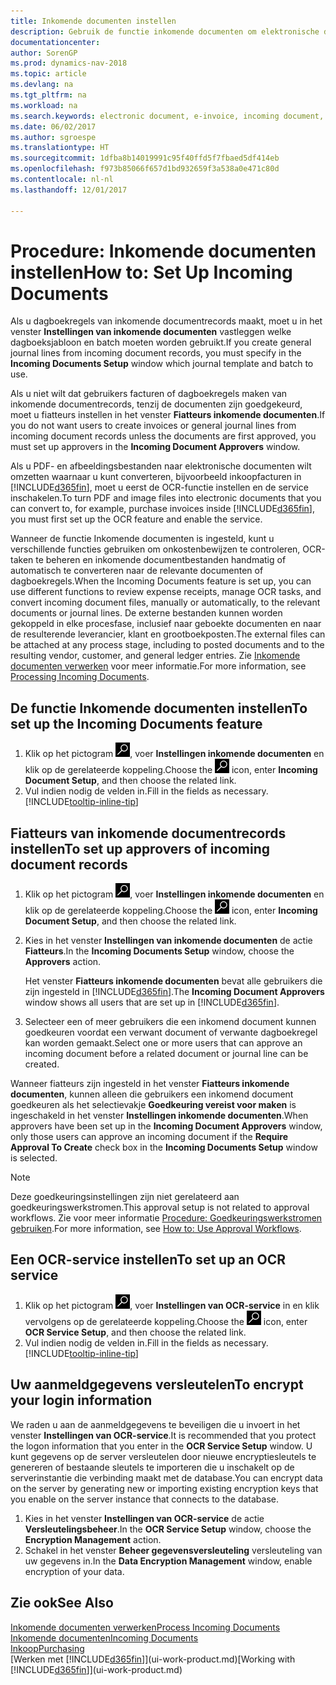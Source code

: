```yaml
---
title: Inkomende documenten instellen
description: Gebruik de functie inkomende documenten om elektronische documenten te maken, OCR-taken te beheren, facturen te importeren en afbeeldingsbestanden te converteren.
documentationcenter: 
author: SorenGP
ms.prod: dynamics-nav-2018
ms.topic: article
ms.devlang: na
ms.tgt_pltfrm: na
ms.workload: na
ms.search.keywords: electronic document, e-invoice, incoming document, OCR, ecommerce, document exchange, import invoice
ms.date: 06/02/2017
ms.author: sgroespe
ms.translationtype: HT
ms.sourcegitcommit: 1dfba8b14019991c95f40ffd5f7fbaed5df414eb
ms.openlocfilehash: f973b85066f657d1bd932659f3a538a0e471c80d
ms.contentlocale: nl-nl
ms.lasthandoff: 12/01/2017

---
```

# <a name="how-to-set-up-incoming-documents"></a><span data-ttu-id="3a1b2-103">Procedure: Inkomende documenten instellen</span><span class="sxs-lookup"><span data-stu-id="3a1b2-103">How to: Set Up Incoming Documents</span></span>
<span data-ttu-id="3a1b2-104">Als u dagboekregels van inkomende documentrecords maakt, moet u in het venster **Instellingen van inkomende documenten** vastleggen welke dagboeksjabloon en batch moeten worden gebruikt.</span><span class="sxs-lookup"><span data-stu-id="3a1b2-104">If you create general journal lines from incoming document records, you must specify in the **Incoming Documents Setup** window which journal template and batch to use.</span></span>

<span data-ttu-id="3a1b2-105">Als u niet wilt dat gebruikers facturen of dagboekregels maken van inkomende documentrecords, tenzij de documenten zijn goedgekeurd, moet u fiatteurs instellen in het venster **Fiatteurs inkomende documenten**.</span><span class="sxs-lookup"><span data-stu-id="3a1b2-105">If you do not want users to create invoices or general journal lines from incoming document records unless the documents are first approved, you must set up approvers in the **Incoming Document Approvers** window.</span></span>

<span data-ttu-id="3a1b2-106">Als u PDF- en afbeeldingsbestanden naar elektronische documenten wilt omzetten waarnaar u kunt converteren, bijvoorbeeld inkoopfacturen in [!INCLUDE[d365fin](includes/d365fin_md.md)], moet u eerst de OCR-functie instellen en de service inschakelen.</span><span class="sxs-lookup"><span data-stu-id="3a1b2-106">To turn PDF and image files into electronic documents that you can convert to, for example, purchase invoices inside [!INCLUDE[d365fin](includes/d365fin_md.md)], you must first set up the OCR feature and enable the service.</span></span>

<span data-ttu-id="3a1b2-107">Wanneer de functie Inkomende documenten is ingesteld, kunt u verschillende functies gebruiken om onkostenbewijzen te controleren, OCR-taken te beheren en inkomende documentbestanden handmatig of automatisch te converteren naar de relevante documenten of dagboekregels.</span><span class="sxs-lookup"><span data-stu-id="3a1b2-107">When the Incoming Documents feature is set up, you can use different functions to review expense receipts, manage OCR tasks, and convert incoming document files, manually or automatically, to the relevant documents or journal lines.</span></span> <span data-ttu-id="3a1b2-108">De externe bestanden kunnen worden gekoppeld in elke procesfase, inclusief naar geboekte documenten en naar de resulterende leverancier, klant en grootboekposten.</span><span class="sxs-lookup"><span data-stu-id="3a1b2-108">The external files can be attached at any process stage, including to posted documents and to the resulting vendor, customer, and general ledger entries.</span></span> <span data-ttu-id="3a1b2-109">Zie [Inkomende documenten verwerken](across-process-income-documents.md) voor meer informatie.</span><span class="sxs-lookup"><span data-stu-id="3a1b2-109">For more information, see [Processing Incoming Documents](across-process-income-documents.md).</span></span>

## <a name="to-set-up-the-incoming-documents-feature"></a><span data-ttu-id="3a1b2-110">De functie Inkomende documenten instellen</span><span class="sxs-lookup"><span data-stu-id="3a1b2-110">To set up the Incoming Documents feature</span></span>
1. <span data-ttu-id="3a1b2-111">Klik op het pictogram ![Zoeken naar pagina of rapport](media/ui-search/search_small.png "pictogram Zoeken naar pagina of rapport"), voer **Instellingen inkomende documenten** en klik op de gerelateerde koppeling.</span><span class="sxs-lookup"><span data-stu-id="3a1b2-111">Choose the ![Search for Page or Report](media/ui-search/search_small.png "Search for Page or Report icon") icon, enter **Incoming Document Setup**, and then choose the related link.</span></span>
2. <span data-ttu-id="3a1b2-112">Vul indien nodig de velden in.</span><span class="sxs-lookup"><span data-stu-id="3a1b2-112">Fill in the fields as necessary.</span></span> [!INCLUDE[tooltip-inline-tip](includes/tooltip-inline-tip_md.md)]

## <a name="to-set-up-approvers-of-incoming-document-records"></a><span data-ttu-id="3a1b2-113">Fiatteurs van inkomende documentrecords instellen</span><span class="sxs-lookup"><span data-stu-id="3a1b2-113">To set up approvers of incoming document records</span></span>
1. <span data-ttu-id="3a1b2-114">Klik op het pictogram ![Zoeken naar pagina of rapport](media/ui-search/search_small.png "pictogram Zoeken naar pagina of rapport"), voer **Instellingen inkomende documenten** en klik op de gerelateerde koppeling.</span><span class="sxs-lookup"><span data-stu-id="3a1b2-114">Choose the ![Search for Page or Report](media/ui-search/search_small.png "Search for Page or Report icon") icon, enter **Incoming Document Setup**, and then choose the related link.</span></span>  
2. <span data-ttu-id="3a1b2-115">Kies in het venster **Instellingen van inkomende documenten** de actie **Fiatteurs**.</span><span class="sxs-lookup"><span data-stu-id="3a1b2-115">In the **Incoming Documents Setup** window, choose the **Approvers** action.</span></span>

    <span data-ttu-id="3a1b2-116">Het venster **Fiatteurs inkomende documenten** bevat alle gebruikers die zijn ingesteld in [!INCLUDE[d365fin](includes/d365fin_md.md)].</span><span class="sxs-lookup"><span data-stu-id="3a1b2-116">The **Incoming Document Approvers** window shows all users that are set up in [!INCLUDE[d365fin](includes/d365fin_md.md)].</span></span>  
3. <span data-ttu-id="3a1b2-117">Selecteer een of meer gebruikers die een inkomend document kunnen goedkeuren voordat een verwant document of verwante dagboekregel kan worden gemaakt.</span><span class="sxs-lookup"><span data-stu-id="3a1b2-117">Select one or more users that can approve an incoming document before a related document or journal line can be created.</span></span>

<span data-ttu-id="3a1b2-118">Wanneer fiatteurs zijn ingesteld in het venster **Fiatteurs inkomende documenten**, kunnen alleen die gebruikers een inkomend document goedkeuren als het selectievakje **Goedkeuring vereist voor maken** is ingeschakeld in het venster **Instellingen inkomende documenten**.</span><span class="sxs-lookup"><span data-stu-id="3a1b2-118">When approvers have been set up in the **Incoming Document Approvers** window, only those users can approve an incoming document if the **Require Approval To Create** check box in the **Incoming Documents Setup** window is selected.</span></span>

> [!NOTE]  
>   <span data-ttu-id="3a1b2-119">Deze goedkeuringsinstellingen zijn niet gerelateerd aan goedkeuringswerkstromen.</span><span class="sxs-lookup"><span data-stu-id="3a1b2-119">This approval setup is not related to approval workflows.</span></span> <span data-ttu-id="3a1b2-120">Zie voor meer informatie [Procedure: Goedkeuringswerkstromen gebruiken](across-how-use-approval-workflows.md).</span><span class="sxs-lookup"><span data-stu-id="3a1b2-120">For more information, see [How to: Use Approval Workflows](across-how-use-approval-workflows.md).</span></span>

## <a name="to-set-up-an-ocr-service"></a><span data-ttu-id="3a1b2-121">Een OCR-service instellen</span><span class="sxs-lookup"><span data-stu-id="3a1b2-121">To set up an OCR service</span></span>
1. <span data-ttu-id="3a1b2-122">Klik op het pictogram ![Zoeken naar pagina of rapport](media/ui-search/search_small.png "pictogram Zoeken naar pagina of rapport"), voer **Instellingen van OCR-service** in en klik vervolgens op de gerelateerde koppeling.</span><span class="sxs-lookup"><span data-stu-id="3a1b2-122">Choose the ![Search for Page or Report](media/ui-search/search_small.png "Search for Page or Report icon") icon, enter **OCR Service Setup**, and then choose the related link.</span></span>
2. <span data-ttu-id="3a1b2-123">Vul indien nodig de velden in.</span><span class="sxs-lookup"><span data-stu-id="3a1b2-123">Fill in the fields as necessary.</span></span> [!INCLUDE[tooltip-inline-tip](includes/tooltip-inline-tip_md.md)]

## <a name="to-encrypt-your-login-information"></a><span data-ttu-id="3a1b2-124">Uw aanmeldgegevens versleutelen</span><span class="sxs-lookup"><span data-stu-id="3a1b2-124">To encrypt your login information</span></span>
<span data-ttu-id="3a1b2-125">We raden u aan de aanmeldgegevens te beveiligen die u invoert in het venster **Instellingen van OCR-service**.</span><span class="sxs-lookup"><span data-stu-id="3a1b2-125">It is recommended that you protect the logon information that you enter in the **OCR Service Setup** window.</span></span> <span data-ttu-id="3a1b2-126">U kunt gegevens op de server versleutelen door nieuwe encryptiesleutels te genereren of bestaande sleutels te importeren die u inschakelt op de serverinstantie die verbinding maakt met de database.</span><span class="sxs-lookup"><span data-stu-id="3a1b2-126">You can encrypt data on the server by generating new or importing existing encryption keys that you enable on the server instance that connects to the database.</span></span>

1. <span data-ttu-id="3a1b2-127">Kies in het venster **Instellingen van OCR-service** de actie **Versleutelingsbeheer**.</span><span class="sxs-lookup"><span data-stu-id="3a1b2-127">In the **OCR Service Setup** window, choose the **Encryption Management** action.</span></span>
2. <span data-ttu-id="3a1b2-128">Schakel in het venster **Beheer gegevensversleuteling** versleuteling van uw gegevens in.</span><span class="sxs-lookup"><span data-stu-id="3a1b2-128">In the **Data Encryption Management** window, enable encryption of your data.</span></span>

## <a name="see-also"></a><span data-ttu-id="3a1b2-129">Zie ook</span><span class="sxs-lookup"><span data-stu-id="3a1b2-129">See Also</span></span>
[<span data-ttu-id="3a1b2-130">Inkomende documenten verwerken</span><span class="sxs-lookup"><span data-stu-id="3a1b2-130">Process Incoming Documents</span></span>](across-process-income-documents.md)  
[<span data-ttu-id="3a1b2-131">Inkomende documenten</span><span class="sxs-lookup"><span data-stu-id="3a1b2-131">Incoming Documents</span></span>](across-income-documents.md)  
[<span data-ttu-id="3a1b2-132">Inkoop</span><span class="sxs-lookup"><span data-stu-id="3a1b2-132">Purchasing</span></span>](purchasing-manage-purchasing.md)  
<span data-ttu-id="3a1b2-133">[Werken met [!INCLUDE[d365fin](includes/d365fin_md.md)]](ui-work-product.md)</span><span class="sxs-lookup"><span data-stu-id="3a1b2-133">[Working with [!INCLUDE[d365fin](includes/d365fin_md.md)]](ui-work-product.md)</span></span>

